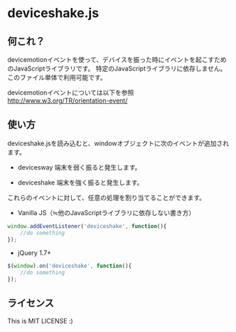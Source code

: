 deviceshake.js
===============

何これ？
--------
devicemotionイベントを使って、デバイスを振った時にイベントを起こすためのJavaScriptライブラリです。
特定のJavaScriptライブラリに依存しません。このファイル単体で利用可能です。

devicemotionイベントについては以下を参照
http://www.w3.org/TR/orientation-event/


使い方
------
deviceshake.jsを読み込むと、windowオブジェクトに次のイベントが追加されます。

* devicesway
  端末を弱く振ると発生します。

* deviceshake
  端末を強く振ると発生します。

これらのイベントに対して、任意の処理を割り当てることができます。


* Vanilla JS（≒他のJavaScriptライブラリに依存しない書き方）
```javascript
window.addEventListener('deviceshake', function(){
    //do something
});
```

* jQuery 1.7+
```javascript
$(window).on('deviceshake', function(){
    //do something
});
```


ライセンス
----------
This is MIT LICENSE :)

